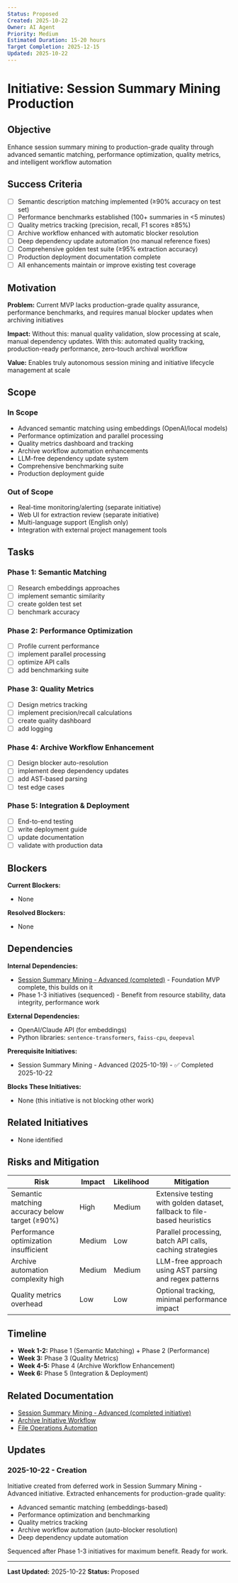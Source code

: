 ```yaml
---
Status: Proposed
Created: 2025-10-22
Owner: AI Agent
Priority: Medium
Estimated Duration: 15-20 hours
Target Completion: 2025-12-15
Updated: 2025-10-22
---
```


# Initiative: Session Summary Mining Production

## Objective

Enhance session summary mining to production-grade quality through advanced semantic matching, performance optimization, quality metrics, and intelligent workflow automation

## Success Criteria

- [ ] Semantic description matching implemented (≥90% accuracy on test set)
- [ ] Performance benchmarks established (100+ summaries in <5 minutes)
- [ ] Quality metrics tracking (precision, recall, F1 scores ≥85%)
- [ ] Archive workflow enhanced with automatic blocker resolution
- [ ] Deep dependency update automation (no manual reference fixes)
- [ ] Comprehensive golden test suite (≥95% extraction accuracy)
- [ ] Production deployment documentation complete
- [ ] All enhancements maintain or improve existing test coverage

## Motivation

**Problem:** Current MVP lacks production-grade quality assurance, performance benchmarks, and requires manual blocker updates when archiving initiatives

**Impact:** Without this: manual quality validation, slow processing at scale, manual dependency updates. With this: automated quality tracking, production-ready performance, zero-touch archival workflow

**Value:** Enables truly autonomous session mining and initiative lifecycle management at scale

## Scope

### In Scope

- Advanced semantic matching using embeddings (OpenAI/local models)
- Performance optimization and parallel processing
- Quality metrics dashboard and tracking
- Archive workflow automation enhancements
- LLM-free dependency update system
- Comprehensive benchmarking suite
- Production deployment guide

### Out of Scope

- Real-time monitoring/alerting (separate initiative)
- Web UI for extraction review (separate initiative)
- Multi-language support (English only)
- Integration with external project management tools

## Tasks

### Phase 1: Semantic Matching

- [ ] Research embeddings approaches
- [ ] implement semantic similarity
- [ ] create golden test set
- [ ] benchmark accuracy

### Phase 2: Performance Optimization

- [ ] Profile current performance
- [ ] implement parallel processing
- [ ] optimize API calls
- [ ] add benchmarking suite

### Phase 3: Quality Metrics

- [ ] Design metrics tracking
- [ ] implement precision/recall calculations
- [ ] create quality dashboard
- [ ] add logging

### Phase 4: Archive Workflow Enhancement

- [ ] Design blocker auto-resolution
- [ ] implement deep dependency updates
- [ ] add AST-based parsing
- [ ] test edge cases

### Phase 5: Integration & Deployment

- [ ] End-to-end testing
- [ ] write deployment guide
- [ ] update documentation
- [ ] validate with production data

## Blockers

**Current Blockers:**

- None

**Resolved Blockers:**

- None

## Dependencies

**Internal Dependencies:**

- [Session Summary Mining - Advanced (completed)](../completed/2025-10-19-session-summary-mining-advanced.md) - Foundation MVP complete, this builds on it
- Phase 1-3 initiatives (sequenced) - Benefit from resource stability, data integrity, performance work

**External Dependencies:**

- OpenAI/Claude API (for embeddings)
- Python libraries: `sentence-transformers`, `faiss-cpu`, `deepeval`

**Prerequisite Initiatives:**

- Session Summary Mining - Advanced (2025-10-19) - ✅ Completed 2025-10-22

**Blocks These Initiatives:**

- None (this initiative is not blocking other work)

## Related Initiatives

- None identified

## Risks and Mitigation

| Risk | Impact | Likelihood | Mitigation |
|------|--------|------------|------------|
| Semantic matching accuracy below target (≥90%) | High | Medium | Extensive testing with golden dataset, fallback to file-based heuristics |
| Performance optimization insufficient | Medium | Low | Parallel processing, batch API calls, caching strategies |
| Archive automation complexity high | Medium | Medium | LLM-free approach using AST parsing and regex patterns |
| Quality metrics overhead | Low | Low | Optional tracking, minimal performance impact |

## Timeline

- **Week 1-2:** Phase 1 (Semantic Matching) + Phase 2 (Performance)
- **Week 3:** Phase 3 (Quality Metrics)
- **Week 4-5:** Phase 4 (Archive Workflow Enhancement)
- **Week 6:** Phase 5 (Integration & Deployment)

## Related Documentation

- [Session Summary Mining - Advanced (completed initiative)](../completed/2025-10-19-session-summary-mining-advanced.md)
- [Archive Initiative Workflow](../../../.windsurf/workflows/archive-initiative.md)
- [File Operations Automation](../../../scripts/file_ops.py)

## Updates

### 2025-10-22 - Creation

Initiative created from deferred work in Session Summary Mining - Advanced initiative. Extracted enhancements for production-grade quality:

- Advanced semantic matching (embeddings-based)
- Performance optimization and benchmarking
- Quality metrics tracking
- Archive workflow automation (auto-blocker resolution)
- Deep dependency update automation

Sequenced after Phase 1-3 initiatives for maximum benefit. Ready for work.

---

**Last Updated:** 2025-10-22
**Status:** Proposed
